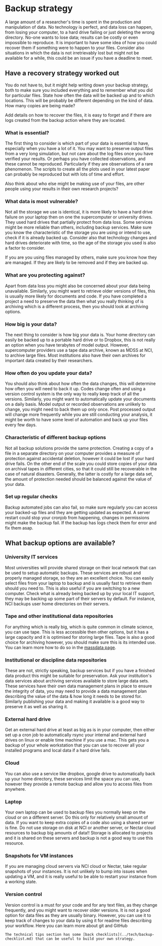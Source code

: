 # Backup strategy

A large amount of a researcher's time is spent in the production and manipulation of data. No technology is perfect, and data loss can happen, from losing your computer, to a hard drive failing or just deleting the wrong directory. No-one wants to lose data; results can be costly or even impossible to reproduce. It is important to have some idea of how you could recover them if something were to happen to your files. Consider also situations in which the data is not irretrievably lost but might not be available for a while, this could be an issue if you have a deadline to meet.

## Have a recovery strategy worked out
You do not have to, but it might help writing down your backup strategy, both to make sure you included everything and to remember what you did for particular files. State how often the data will be backed up and to which locations. This will be probably be different depending on the kind of data. How many copies are being made?

Add details on how to recover the files, it is easy to forget and if there are logs created from the backup action where they are located.

### What is essential?
The first thing to consider is which part of your data is essential to have, especially when you have a lot of it. You may want to preserve output files from a very long simulation, but not care about the log files once you have verified your results. Or perhaps you have collected observations, and these cannot be reproduced. Particularly if they are observations of a rare phenomenon. The scripts to create all the plots used in your latest paper can probably be reproduced but with lots of time and effort. 

Also think about who else might be making use of your files, are other people using your results in their own research projects?

### What data is most vulnerable?
Not all the storage we use is identical, it is more likely to have a hard drive failure on your laptop then on one the supercomputer or university drives. They used hard drives that partially protect from data loss. Some services might be more reliable than others, including backup services. Make sure you know the characteristic of the storage you are using or intend to use, check if it is already backed up. Consider also that technology changes and hard drives deteriorate with time, so the age of the storage you used is also a factor to consider.

If you are you using files managed by others, make sure you know how they are managed. If they are likely to be removed and if they are backed up.

### What are you protecting against?
Apart from data loss you might also be concerned about your data being unavailable. Similarly, you might want to retrieve older versions of files, this is usually more likely for documents and code. If you have completed a project a need to preserve the data then what you really thinking of is archiving which is a different process, then you should look at archiving options. 

### How big is your data?
The next thing to consider is how big your data is. Your home directory can easily be backed up to a portable hard drive or to Dropbox, this is not really an option when you have terabytes of model output. However, supercomputer providers use a tape data archive, known as MDSS at NCI, to archive large files. Most institutions also have their own archives for important data created by their researchers. 

### How often do you update your data?
You should also think about how often the data changes, this will determine how often you will need to back it up. Codes change often and using a version control system is the only way to really keep track of all the versions. Similarly, you might want to automatically update your documents on a daily basis. Model output or recorded observations are unlikely to change, you might need to back them up only once. Post processed output will change more frequently while you are still conducting your analysis, it might be worth to have some level of automation and back up your files every few days.

### Characteristic of different backup options
Not all backup solutions provide the same protection. Creating a copy of a file in a separate directory on your computer provides a measure of protection against accidental deletion, however it could be lost if your hard drive fails. On the other end of the scale you could store copies of your data on archival tapes in different cities, so that it could still be recoverable in the case of natural disasters. Generally, the latter is costly for a large data set, the amount of protection needed should be balanced against the value of your data.

### Set up regular checks
Backup automated jobs can also fail, so make sure regularly you can access your backed-up files and they are getting updated as expected. A server restart could stop your cronjob from happening, changes in permissions might make the backup fail. If the backup has logs check them for error and fix them asap.

## What backup options are available?

### University IT services

Most universities will provide shared storage on their local network that can be used to setup automatic backups. These services are robust and properly managed storage, so they are an excellent choice. You can easily select files from your laptop to backup and is usually fast to retrieve them should you need to. This is also useful if you are switching to a new computer. Check what is already being backed up by your local IT support, they may be backing up some part of their servers by default. For instance, NCI backups user home directories on their servers.

### Tape and other institutional data repositories

For anything which is really big, which is quite common in climate science, you can use tape. This is less accessible then other options, but it has a large capacity and it is optimised for storing large files. Tape is also a good choice for archiving however, you should make sure this is its intended use. You can learn more how to do so in the [massdata page](../tech/massdata.md).

### Institutional or discipline data repositories

These are not, strictly speaking, backup services but if you have a finished data product this might be suitable for preservation. Ask your institution's data services about archiving services available to store large data sets. These services have their own data management plans in place to ensure the integrity of data, you may need to provide a data management plan describing the value of the data & how long it needs to be stored for. Similarly publishing your data and making it available is a good way to preserve it as well as sharing it.

### External hard drive

Get an external hard drive at least as big as is in your computer, then either set up a cron job to automatically rsync your internal and external hard drives on linux or enable time machine if you use a mac. This gets you a backup of your whole workstation that you can use to recover all your installed programs and local data if a hard drive fails.

### Cloud

You can also use a service like dropbox, google drive to automatically back up your home directory, these services limit the space you can use, however they provide a remote backup and allow you to access files from anywhere.

### Laptop

Your own laptop can be used to backup files you normally keep on the cloud or on a different server. Do this only for relatively small amount of data. If you want to keep extra copies of a code also using a shared server is fine. Do not use storage on disk at NCI or another server, or Nectar cloud resources to backup big amounts of data!! Storage is allocated to projects and it is shared on these servers and backup is not a good way to use this resource. 

### Snapshots for VM instances

If you are managing cloud servers via NCI cloud or Nectar, take regular snapshots of your instances. It is not unlikely to bump into issues when updating a VM, and it is really useful to be able to restart your instance from a working state.

### Version control

Version control is a must for your code and for any text files, as they change frequently, and you might want to recover older versions. It is not a good option for data files as they are usually binary. However, you can use it to keep track of changes to your data by using it for readme files describing your workflow. Here you can learn more about git and GitHub 

```{tip}
The technical tips section has some [back checklists](../tech/backup-checklist.md) that can be useful to build your own strategy.
```
